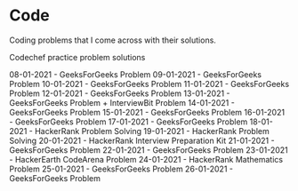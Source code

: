 # Code
Coding problems that I come across with their solutions.

Codechef practice problem solutions

08-01-2021 - GeeksForGeeks Problem
09-01-2021 - GeeksForGeeks Problem
10-01-2021 - GeeksForGeeks Problem
11-01-2021 - GeeksForGeeks Problem
12-01-2021 - GeeksForGeeks Problem
13-01-2021 - GeeksForGeeks Problem + InterviewBit Problem 
14-01-2021 - GeeksForGeeks Problem
15-01-2021 - GeeksForGeeks Problem
16-01-2021 - GeeksForGeeks Problem
17-01-2021 - GeeksForGeeks Problem
18-01-2021 - HackerRank Problem Solving
19-01-2021 - HackerRank Problem Solving
20-01-2021 - HackerRank Interview Preparation Kit
21-01-2021 - GeeksForGeeks Problem
22-01-2021 - GeeksForGeeks Problem
23-01-2021 - HackerEarth CodeArena Problem
24-01-2021 - HackerRank Mathematics Problem
25-01-2021 - GeeksForGeeks Problem
26-01-2021 - GeeksForGeeks Problem
